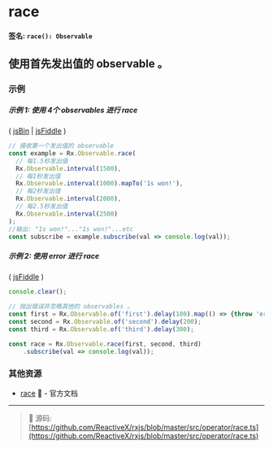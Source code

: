 # race

#### 签名: `race(): Observable`

## 使用首先发出值的 observable 。

### 示例

##### 示例 1: 使用 4个 observables 进行 race

( [jsBin](http://jsbin.com/goqiwobeno/1/edit?js,console) | [jsFiddle](https://jsfiddle.net/btroncone/8jcmb1ec/) )

```js
// 接收第一个发出值的 observable
const example = Rx.Observable.race(
  // 每1.5秒发出值
  Rx.Observable.interval(1500),
  // 每1秒发出值
  Rx.Observable.interval(1000).mapTo('1s won!'),
  // 每2秒发出值
  Rx.Observable.interval(2000),
  // 每2.5秒发出值
  Rx.Observable.interval(2500)
);
//输出: "1s won!"..."1s won!"...etc
const subscribe = example.subscribe(val => console.log(val));
```

##### 示例 2: 使用 error 进行 race

( [jsFiddle](https://jsfiddle.net/gbeL4t55/2/) )

```js
console.clear();

// 抛出错误并忽略其他的 observables 。
const first = Rx.Observable.of('first').delay(100).map(() => {throw 'error'});
const second = Rx.Observable.of('second').delay(200);
const third = Rx.Observable.of('third').delay(300);

const race = Rx.Observable.race(first, second, third)
	.subscribe(val => console.log(val));
```

### 其他资源

* [race](http://cn.rx.js.org/class/es6/Observable.js~Observable.html#instance-method-race) :newspaper: - 官方文档

---
> :file_folder: 源码:  [https://github.com/ReactiveX/rxjs/blob/master/src/operator/race.ts](https://github.com/ReactiveX/rxjs/blob/master/src/operator/race.ts)
